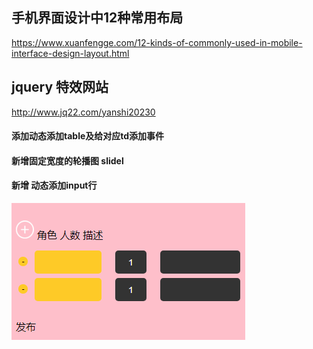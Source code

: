 ## 手机界面设计中12种常用布局
https://www.xuanfengge.com/12-kinds-of-commonly-used-in-mobile-interface-design-layout.html
## jquery 特效网站
http://www.jq22.com/yanshi20230

####  添加动态添加table及给对应td添加事件
####  新增固定宽度的轮播图 slidel
####  新增 动态添加input行
![动态添加input行](https://github.com/lujunling123/CollectUrl/blob/master/add_input/images/addinput.png)
